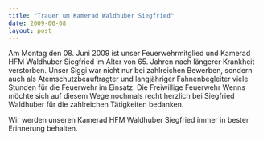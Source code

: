 ```yaml
---
title: "Trauer um Kamerad Waldhuber Siegfried"
date: 2009-06-08
layout: post
---
```


Am Montag den 08. Juni 2009 ist unser Feuerwehrmitglied und Kamerad HFM Waldhuber Siegfried im Alter von 65. Jahren nach längerer Krankheit verstorben. Unser Siggi war nicht nur bei zahlreichen Bewerben, sondern auch als Atemschutzbeauftragter und langjähriger Fahnenbegleiter viele Stunden für die Feuerwehr im Einsatz. Die Freiwillige Feuerwehr Wenns möchte sich auf diesem Wege nochmals recht herzlich bei Siegfried Waldhuber für die zahlreichen Tätigkeiten bedanken.

Wir werden unseren Kamerad HFM Waldhuber Siegfried immer in bester Erinnerung behalten.
